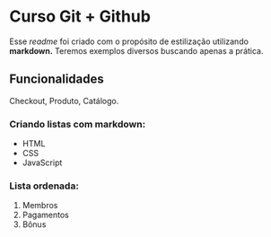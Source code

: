 # Curso Git + Github 

Esse *readme* foi criado com o propósito de estilização utilizando **markdown.**
Teremos exemplos diversos buscando apenas a prática.

## Funcionalidades

Checkout, Produto, Catálogo.

### Criando listas com markdown:

* HTML
* CSS
* JavaScript

### Lista ordenada:

1. Membros
2. Pagamentos
3. Bônus
